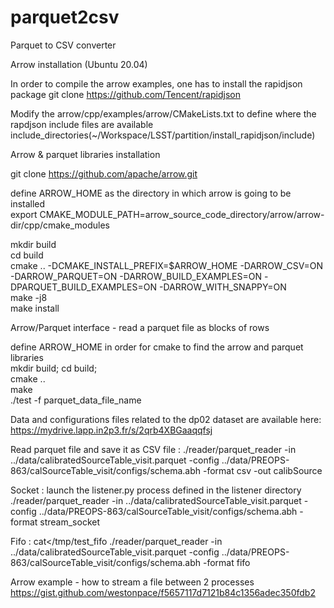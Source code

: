 # parquet2csv
Parquet to CSV converter

Arrow installation (Ubuntu 20.04)

In order to compile the arrow examples, one has to install the rapidjson package
git clone https://github.com/Tencent/rapidjson

Modify the arrow/cpp/examples/arrow/CMakeLists.txt to define where the rapdjson include files are available
include_directories(~/Workspace/LSST/partition/install_rapidjson/include)

Arrow & parquet libraries installation

git clone https://github.com/apache/arrow.git

define ARROW_HOME as the directory in which arrow is going to be installed<br>
export CMAKE_MODULE_PATH=arrow_source_code_directory/arrow/arrow-dir/cpp/cmake_modules

mkdir build<br>
cd build<br>
cmake .. -DCMAKE_INSTALL_PREFIX=$ARROW_HOME -DARROW_CSV=ON -DARROW_PARQUET=ON -DARROW_BUILD_EXAMPLES=ON -DPARQUET_BUILD_EXAMPLES=ON -DARROW_WITH_SNAPPY=ON<br>
make -j8<br>
make install<br>


Arrow/Parquet interface - read a parquet file as blocks of rows 

define ARROW_HOME in order for cmake to find the arrow and parquet libraries<br> 
mkdir build; cd build;<br>
cmake ..<br>
make<br>
./test -f parquet_data_file_name<br>

Data and configurations files related to the dp02 dataset are available here: 
https://mydrive.lapp.in2p3.fr/s/2qrb4XBGaaqqfsj

Read parquet file and save it as CSV file :
./reader/parquet_reader -in ../data/calibratedSourceTable_visit.parquet -config ../data/PREOPS-863/calSourceTable_visit/configs/schema.abh -format csv -out calibSource
<br>

Socket :
launch the listener.py process defined in the listener directory
./reader/parquet_reader  -in ../data/calibratedSourceTable_visit.parquet -config ../data/PREOPS-863/calSourceTable_visit/configs/schema.abh -format stream_socket
<br>

Fifo :
cat</tmp/test_fifo
./reader/parquet_reader  -in ../data/calibratedSourceTable_visit.parquet -config ../data/PREOPS-863/calSourceTable_visit/configs/schema.abh -format fifo


Arrow example - how to stream a file between 2 processes
https://gist.github.com/westonpace/f5657117d7121b84c1356adec350fdb2
